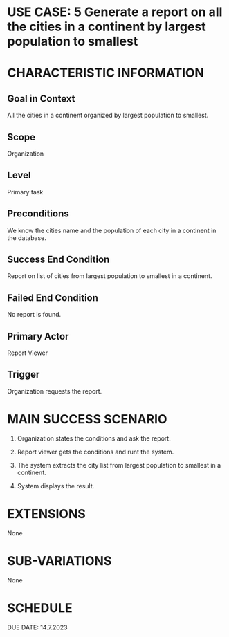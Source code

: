 # USE CASE: 5 Generate a report on all the cities in a continent by largest population to smallest 

# CHARACTERISTIC INFORMATION

## Goal in Context

All the cities in a continent organized by largest population to
smallest.

## Scope

Organization

## Level

Primary task

## Preconditions

We know the cities name and the population of each city in a continent
in the database.

## Success End Condition

Report on list of cities from largest population to smallest in a
continent.

## Failed End Condition

No report is found.

## Primary Actor

Report Viewer

## Trigger

Organization requests the report.

# MAIN SUCCESS SCENARIO

1.  Organization states the conditions and ask the report.

2.  Report viewer gets the conditions and runt the system.

3.  The system extracts the city list from largest population to
    smallest in a continent.

4.  System displays the result.

# EXTENSIONS

None

# SUB-VARIATIONS

None

# SCHEDULE

DUE DATE: 14.7.2023

